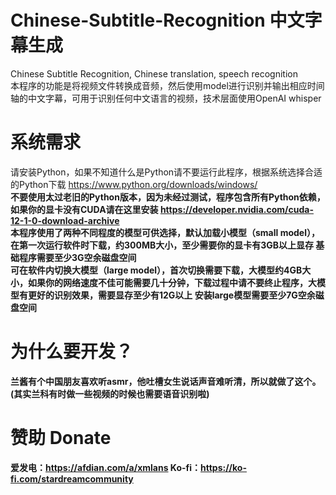# Chinese-Subtitle-Recognition 中文字幕生成
Chinese Subtitle Recognition, Chinese translation, speech recognition <br>
本程序的功能是将视频文件转换成音频，然后使用model进行识别并输出相应时间轴的中文字幕，可用于识别任何中文语言的视频，技术层面使用OpenAI whisper <br>
# 系统需求
请安装Python，如果不知道什么是Python请不要运行此程序，根据系统选择合适的Python下载 https://www.python.org/downloads/windows/ <br>
<b>不要使用太过老旧的Python版本<b>，因为未经过测试，程序包含所有Python依赖，如果你的显卡没有CUDA请在这里安装 https://developer.nvidia.com/cuda-12-1-0-download-archive <br>
本程序使用了两种不同程度的模型可供选择，默认加载小模型（small model），在第一次运行软件时下载，约300MB大小，至少需要你的显卡有3GB以上显存 基础程序需要至少3G空余磁盘空间<br>
可在软件内切换大模型（large model），首次切换需要下载，大模型约4GB大小，如果你的网络速度不佳可能需要几十分钟，下载过程中请不要终止程序，大模型有更好的识别效果，需要显存至少有12G以上 安装large模型需要至少7G空余磁盘空间<br>
# 为什么要开发？
兰酱有个中国朋友喜欢听asmr，他吐槽女生说话声音难听清，所以就做了这个。(其实兰科有时做一些视频的时候也需要语音识别啦)
# 赞助 Donate
爱发电：https://afdian.com/a/xmlans
Ko-fi：https://ko-fi.com/stardreamcommunity
